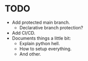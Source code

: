 # TODO
- Add protected main branch.
    - Declarative branch protection?
- Add CI/CD.
- Documents things a little bit:
    - Explain python hell.
    - How to setup everything.
    - And other.